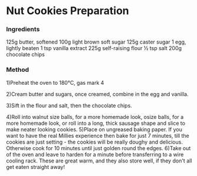 # Nut Cookies Preparation

### Ingredients

125g butter, softened
100g light brown soft sugar
125g caster sugar
1 egg, lightly beaten
1 tsp vanilla extract
225g self-raising flour
½ tsp salt
200g chocolate chips

### Method

1)Preheat the oven to 180°C, gas mark 4

2)Cream butter and sugars, once creamed, combine in the egg and vanilla.

3)Sift in the flour and salt, then the chocolate chips.

4)Roll into walnut size balls, for a more homemade look, osize balls, for a more homemade look, or roll into a long, thick sausage shape and slice to make neater looking cookies.
5)Place on ungreased baking paper. If you want to have the real Millies experience then bake for just 7 minutes, till the cookies are just setting - the cookies will be really doughy and delicious. Otherwise cook for 10 minutes until just golden round the edges.
6)Take out of the oven and leave to harden for a minute before transferring to a wire cooling rack. These are great warm, and they also store well, if they don't all get eaten straight away!
